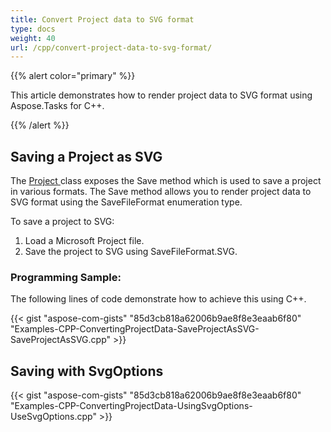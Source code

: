 ```yaml
---
title: Convert Project data to SVG format
type: docs
weight: 40
url: /cpp/convert-project-data-to-svg-format/
---
```


{{% alert color="primary" %}} 

This article demonstrates how to render project data to SVG format using Aspose.Tasks for C++.

{{% /alert %}} 


## **Saving a Project as SVG**
The [Project ](https://apireference.aspose.com/tasks/cpp/class/aspose.tasks.project/)class exposes the Save method which is used to save a project in various formats. The Save method allows you to render project data to SVG format using the SaveFileFormat enumeration type.

To save a project to SVG:

1. Load a Microsoft Project file.
2. Save the project to SVG using SaveFileFormat.SVG.
### **Programming Sample:**
The following lines of code demonstrate how to achieve this using C++.

{{< gist "aspose-com-gists" "85d3cb818a62006b9ae8f8e3eaab6f80" "Examples-CPP-ConvertingProjectData-SaveProjectAsSVG-SaveProjectAsSVG.cpp" >}}
## **Saving with SvgOptions**
{{< gist "aspose-com-gists" "85d3cb818a62006b9ae8f8e3eaab6f80" "Examples-CPP-ConvertingProjectData-UsingSvgOptions-UseSvgOptions.cpp" >}}
